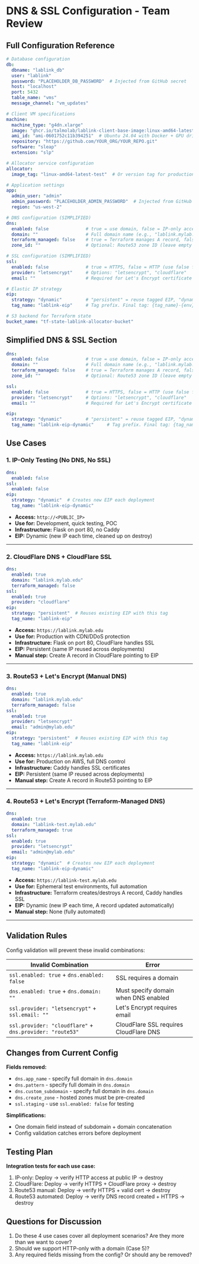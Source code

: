 # DNS & SSL Configuration - Team Review

## Full Configuration Reference

```yaml
# Database configuration
db:
  dbname: "lablink_db"
  user: "lablink"
  password: "PLACEHOLDER_DB_PASSWORD"  # Injected from GitHub secret
  host: "localhost"
  port: 5432
  table_name: "vms"
  message_channel: "vm_updates"

# Client VM specifications
machine:
  machine_type: "g4dn.xlarge"
  image: "ghcr.io/talmolab/lablink-client-base-image:linux-amd64-latest-test"
  ami_id: "ami-0601752c11b394251"  # Ubuntu 24.04 with Docker + GPU drivers
  repository: "https://github.com/YOUR_ORG/YOUR_REPO.git"
  software: "sleap"
  extension: "slp"

# Allocator service configuration
allocator:
  image_tag: "linux-amd64-latest-test"  # Or version tag for production

# Application settings
app:
  admin_user: "admin"
  admin_password: "PLACEHOLDER_ADMIN_PASSWORD"  # Injected from GitHub secret
  region: "us-west-2"

# DNS configuration (SIMPLIFIED)
dns:
  enabled: false              # true = use domain, false = IP-only access
  domain: ""                  # Full domain name (e.g., "lablink.mylab.edu")
  terraform_managed: false    # true = Terraform manages A record, false = manual
  zone_id: ""                 # Optional: Route53 zone ID (leave empty for auto-lookup)

# SSL configuration (SIMPLIFIED)
ssl:
  enabled: false              # true = HTTPS, false = HTTP (use false for testing)
  provider: "letsencrypt"     # Options: "letsencrypt", "cloudflare"
  email: ""                   # Required for Let's Encrypt certificate notifications

# Elastic IP strategy
eip:
  strategy: "dynamic"         # "persistent" = reuse tagged EIP, "dynamic" = create new EIP
  tag_name: "lablink-eip"     # Tag prefix. Final tag: {tag_name}-{env} (e.g., lablink-eip-prod)

# S3 backend for Terraform state
bucket_name: "tf-state-lablink-allocator-bucket"
```

## Simplified DNS & SSL Section

```yaml
dns:
  enabled: false              # true = use domain, false = IP-only access
  domain: ""                  # Full domain name (e.g., "lablink.mylab.edu")
  terraform_managed: false    # true = Terraform manages A record, false = manual
  zone_id: ""                 # Optional: Route53 zone ID (leave empty for auto-lookup)

ssl:
  enabled: false              # true = HTTPS, false = HTTP (use false for testing)
  provider: "letsencrypt"     # Options: "letsencrypt", "cloudflare"
  email: ""                   # Required for Let's Encrypt certificate notifications

eip:
  strategy: "dynamic"         # "persistent" = reuse tagged EIP, "dynamic" = create new EIP
  tag_name: "lablink-eip-dynamic"     # Tag prefix. Final tag: {tag_name}-{env}
```

## Use Cases

### 1. IP-Only Testing (No DNS, No SSL)
```yaml
dns:
  enabled: false
ssl:
  enabled: false
eip:
  strategy: "dynamic"  # Creates new EIP each deployment
  tag_name: "lablink-eip-dynamic"
```
- **Access:** `http://<PUBLIC_IP>`
- **Use for:** Development, quick testing, POC
- **Infrastructure:** Flask on port 80, no Caddy
- **EIP:** Dynamic (new IP each time, cleaned up on destroy)

---

### 2. CloudFlare DNS + CloudFlare SSL
```yaml
dns:
  enabled: true
  domain: "lablink.mylab.edu"
  terraform_managed: false
ssl:
  enabled: true
  provider: "cloudflare"
eip:
  strategy: "persistent"  # Reuses existing EIP with this tag
  tag_name: "lablink-eip"
```
- **Access:** `https://lablink.mylab.edu`
- **Use for:** Production with CDN/DDoS protection
- **Infrastructure:** Flask on port 80, CloudFlare handles SSL
- **EIP:** Persistent (same IP reused across deployments)
- **Manual step:** Create A record in CloudFlare pointing to EIP

---

### 3. Route53 + Let's Encrypt (Manual DNS)
```yaml
dns:
  enabled: true
  domain: "lablink.mylab.edu"
  terraform_managed: false
ssl:
  enabled: true
  provider: "letsencrypt"
  email: "admin@mylab.edu"
eip:
  strategy: "persistent"  # Reuses existing EIP with this tag
  tag_name: "lablink-eip"
```
- **Access:** `https://lablink.mylab.edu`
- **Use for:** Production on AWS, full DNS control
- **Infrastructure:** Caddy handles SSL certificates
- **EIP:** Persistent (same IP reused across deployments)
- **Manual step:** Create A record in Route53 pointing to EIP

---

### 4. Route53 + Let's Encrypt (Terraform-Managed DNS)
```yaml
dns:
  enabled: true
  domain: "lablink-test.mylab.edu"
  terraform_managed: true
ssl:
  enabled: true
  provider: "letsencrypt"
  email: "admin@mylab.edu"
eip:
  strategy: "dynamic"  # Creates new EIP each deployment
  tag_name: "lablink-eip-dynamic"
```
- **Access:** `https://lablink-test.mylab.edu`
- **Use for:** Ephemeral test environments, full automation
- **Infrastructure:** Terraform creates/destroys A record, Caddy handles SSL
- **EIP:** Dynamic (new IP each time, A record updated automatically)
- **Manual step:** None (fully automated)

---

## Validation Rules

Config validation will prevent these invalid combinations:

| Invalid Combination | Error |
|---------------------|-------|
| `ssl.enabled: true` + `dns.enabled: false` | SSL requires a domain |
| `dns.enabled: true` + `dns.domain: ""` | Must specify domain when DNS enabled |
| `ssl.provider: "letsencrypt"` + `ssl.email: ""` | Let's Encrypt requires email |
| `ssl.provider: "cloudflare"` + `dns.provider: "route53"` | CloudFlare SSL requires CloudFlare DNS |

## Changes from Current Config

**Fields removed:**
- `dns.app_name` - specify full domain in `dns.domain`
- `dns.pattern` - specify full domain in `dns.domain`
- `dns.custom_subdomain` - specify full domain in `dns.domain`
- `dns.create_zone` - hosted zones must be pre-created
- `ssl.staging` - use `ssl.enabled: false` for testing

**Simplifications:**
- One domain field instead of subdomain + domain concatenation
- Config validation catches errors before deployment

## Testing Plan

**Integration tests for each use case:**
1. IP-only: Deploy → verify HTTP access at public IP → destroy
2. CloudFlare: Deploy → verify HTTPS + CloudFlare proxy → destroy
3. Route53 manual: Deploy → verify HTTPS + valid cert → destroy
4. Route53 automated: Deploy → verify DNS record created + HTTPS → destroy

## Questions for Discussion

1. Do these 4 use cases cover all deployment scenarios? Are they more than we want to cover?
2. Should we support HTTP-only with a domain (Case 5)?
3. Any required fields missing from the config? Or should any be removed?
